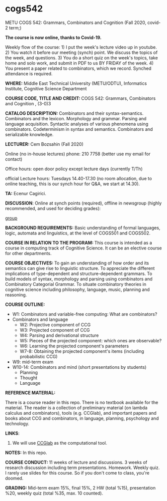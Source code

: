 # cogs542
METU COGS 542: Grammars, Combinators and Cognition (Fall 2020, covid-2 term;)

<b> The course is now online, thanks to Covid-19. </b>

Weekly flow of the course: 1) I put the week's lecture video up in youtube. 2) You watch it before our meeting (synch) point. We discuss the topics of
the week, and questions. 3) You do a short quiz on the week's topics, take home and solo work, and submit in PDF to us BY FRIDAY of the week. 4) You present a paper related to combinators, which we record. Synched attendance is required.



<p><b>WHERE:</b> Middle East Technical University (METU/ODTU), Informatics Institute, Cognitive Science Department

<p>
<b>COURSE CODE, TITLE AND CREDIT: </b>
       COGS 542: Grammars, Combinators and Cognition , (3-0)3

<p>
<b>CATALOG DESCRIPTION: </b> Combinators and their syntax-semantics. Combinators and the lexicon. Morphology and grammar. Parsing and language acquisition. Syntactic analyses of various phenomena using combinators. Codeterminism in syntax and semantics. Combinators and serializable knowledge.

<p>
<b>LECTURER: </b> Cem Bozsahin (Fall 2020)
       
Online (no in-house lectures) phone: 210 7758 (better use my email for contact)

Office hours: open door policy except lecture days (currently T/Th)

official Lecture hours:  Tuesdays 14.40-17.30 (no room allocation, due to online teaching, this is our synch hour for Q&A, we start at 14.30).

<p><b>TA:</b>  Ecenur Cagirici.
       
<p><b>DISCUSSION</b>: Online at synch points (required), offline in newsgroup (highly recommended, and used for deciding grades):
       
[group](https://groups.google.com/forum/#!forum/metu-cogs-542)

<p>
<b>BACKGROUND REQUIREMENTS:</b> Basic understanding of formal languages, logic, automata and linguistics, at the level of COGS501 and COGS502. 

<p>
<b>COURSE IN RELATION TO THE PROGRAM: </b>
This course is intended as a course in computing track of Cognitive Science. It can be an elective course for other departments.

<p>
<b>COURSE OBJECTIVES: </b> To gain an understanding of how order and its semantics can give rise to linguistic structure. To appreciate the different implications of type-dependent and structure-dependent grammars. To build models of syntax, morphology and parsing using combinators and Combinatory Categorial Grammar. To situate combinatory theories in cognitive science including philosophy, language, music, planning and reasoning. 

<p><b>
COURSE OUTLINE: </b>

<ul> 
<li>W1: Combinators and variable-free computing: What are combinators?
<li> Combinators and language
<ul>
<li>W2: Projective component of CCG
<li>W3: Projected component of CCG
<li>W4: Parsing and derivational structure
<li>W5: Pieces of the projected component: which ones are observable?
<li>W6: Learning the projected component's parameters
<li>W7-8: Obtaining the projected component's items (including probabilistic CCG)
</ul>
<li>W9: mid-term exam
<li>W10-14: Combinators and mind (short presentations by students)
<ul>
<li> Planning
<li> Thought
<li> Language
</ul>
</ul>

<p>
<b>REFERENCE MATERIAL: </b>

There is a course reader in this repo. There is no textbook available for the material. The reader
is a collection of preliminary material (on lambda calculus and combinators), tools (e.g. CCGlab), and important
papers and books about CCG and combinators, in language, planning, psychology and technology.

<p>
<b> LINKS</b>:
<ol>       
<li> We will use <a href="https://github.com/bozsahin/ccglab">CCGlab</a>
as the computational tool.
</ol>

<p>
<b> NOTES:</b> In this repo.
       
<p><b>COURSE CONDUCT: </b> 11 weeks of lecture and discussions. 3 weeks of research discussion including term presentations. Homework. Weekly quiz.
I rarely use slides for this course. So if you
don't come to class, you're doomed.
<p><b>GRADING: </b>Mid-term exam 15%, final 15%, 2 HW (total %15), presentation %20, weekly quiz (total %35, max. 10 counted).
